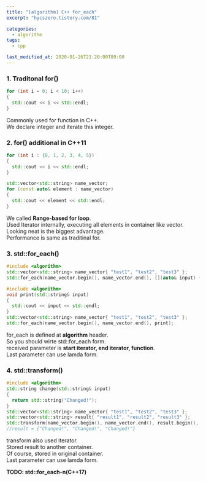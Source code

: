 ```yaml
---
title: "[algorithm] C++ for_each"
excerpt: "hycszero.tistory.com/81"

categories:
  - algorithm
tags:
  - cpp

last_modified_at: 2020-01-26T21:20:00T09:00
---
```

### 1. Traditonal for()
```cpp
for (int i = 0; i < 10; i++)
{
  std::cout << i << std::endl;
}
```
Commonly used for function in C++.  
We declare integer and iterate this integer.  

### 2. for() additional in C++11  
```cpp
for (int i : {0, 1, 2, 3, 4, 5})
{
  std::cout << i << std::endl;
}
```
```cpp
std::vector<std::string> name_vector;
for (const auto& element : name_vector)
{
  std::cout << element << std::endl;
}
```  
We called **Range-based for loop**.  
Used Iterator internally, executing all elements in container like vector.  
Looking neat is the biggest advantage.  
Performance is same as traditinal for.  

### 3. std::for_each()  
```cpp
#include <algorithm>
std::vector<std::string> name_vector{ "test1", "test2", "test3" };
std::for_each(name_vector.begin(), name_vector.end(), [](auto& input) {std::cout << input << std::endl; });
```
```cpp
#include <algorithm>
void print(std::string& input)
{
  std::cout << input << std::endl;
}
std::vector<std::string> name_vector{ "test1", "test2", "test3" };
std::for_each(name_vector.begin(), name_vector.end(), print);
```  
for_each is defined at **algorithm** header.  
So you should wirte std::for_each form.  
received parameter is **start iterator, end iterator, function**.  
Last parameter can use lamda form.  

### 4. std::transform()  
```cpp  
#include <algorithm>
std::string change(std::string& input)
{
  return std::string("Changed!");
}
std::vector<std::string> name_vector{ "test1", "test2", "test3" };
std::vector<std::string> result{ "result1", "result2", "result3" };  
std::transform(name_vector.begin(), name_vector.end(), result.begin(), change);
//result = {"Changed!", "Changed!", "Changed!"}
```  
transform also used iterator.  
Stored result to another container.  
Of course, stored in original container.  
Last parameter can use lamda form.  

**TODO: std::for_each-n(C++17)**  



